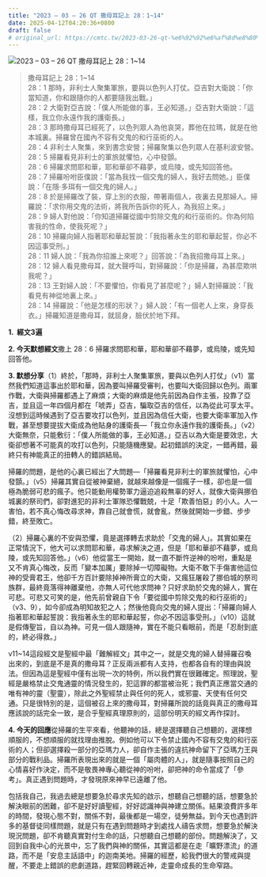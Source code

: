 ```yaml
---
title: "2023 – 03 – 26 QT 撒母耳記上 28：1~14"
date: 2025-04-12T04:20:36+0800
draft: false
# original_url: https://cmtc.tw/2023-03-26-qt-%e6%92%92%e6%af%8d%e8%80%b3%e8%a8%98%e4%b8%8a-28%ef%bc%9a114
---
```


![2023 – 03 – 26 QT 撒母耳記上 28：1~14](/images/qt.jpg  "2023 – 03 – 26 QT 撒母耳記上 28：1~14")

> 撒母耳記上 28：1~14  
> 28：1 那時，非利士人聚集軍旅，要與以色列人打仗。亞吉對大衛說：「你當知道，你和跟隨你的人都要隨我出戰。」  
> 28：2 大衛對亞吉說：「僕人所能做的事，王必知道。」亞吉對大衛說：「這樣，我立你永遠作我的護衛長。」  
> 28：3 那時撒母耳已經死了，以色列眾人為他哀哭，葬他在拉瑪，就是在他本城裏。掃羅曾在國內不容有交鬼的和行巫術的人。  
> 28：4 非利士人聚集，來到書念安營；掃羅聚集以色列眾人在基利波安營。  
> 28：5 掃羅看見非利士的軍旅就懼怕，心中發顫。  
> 28：6 掃羅求問耶和華，耶和華卻不藉夢，或烏陵，或先知回答他。  
> 28：7 掃羅吩咐臣僕說：「當為我找一個交鬼的婦人，我好去問她。」臣僕說：「在隱‧多珥有一個交鬼的婦人。」  
> 28：8 於是掃羅改了裝，穿上別的衣服，帶著兩個人，夜裏去見那婦人。掃羅說：「求你用交鬼的法術，將我所告訴你的死人，為我招上來。」  
> 28：9 婦人對他說：「你知道掃羅從國中剪除交鬼的和行巫術的。你為何陷害我的性命，使我死呢？」  
> 28：10 掃羅向婦人指著耶和華起誓說：「我指著永生的耶和華起誓，你必不因這事受刑。」  
> 28：11 婦人說：「我為你招誰上來呢？」回答說：「為我招撒母耳上來。」  
> 28：12 婦人看見撒母耳，就大聲呼叫，對掃羅說：「你是掃羅，為甚麼欺哄我呢？」  
> 28：13 王對婦人說：「不要懼怕，你看見了甚麼呢？」婦人對掃羅說：「我看見有神從地裏上來。」  
> 28：14 掃羅說：「他是怎樣的形狀？」婦人說：「有一個老人上來，身穿長衣。」掃羅知道是撒母耳，就屈身，臉伏於地下拜。

**1.  經文3遍**

**2. 今天默想經文**撒上 28：6 掃羅求問耶和華，耶和華卻不藉夢，或烏陵，或先知回答他。

**3. 默想分享**（1）終於，「那時，非利士人聚集軍旅，要與以色列人打仗」（v1）當然我們知道這事出於耶和華，因為要叫掃羅受審判，也要叫大衛回歸以色列。兩軍作戰，大衛與掃羅都遇上了麻煩；大衛的麻煩是他先前因為自作主張，投靠了亞吉，並且這一年四個月都在「唬弄」亞吉，騙取亞吉的信任，以為從此可享太平。沒想到這時候遇到了亞吉要攻打以色列，並且因為信任大衛，也要大衛率軍加入作戰，甚至想要提拔大衛成為他貼身的護衛長—「我立你永遠作我的護衛長。」（v2）大衛無奈，只能敷衍：「僕人所能做的事，王必知道。」亞吉以為大衛是要效忠，大衛卻想著不可能真的攻打以色列，只能隨機應變。起初錯誤的決定，一錯再錯，最終只有神能真正的扭轉人的錯誤結局。

掃羅的問題，是他的心裏已經出了大問題—「掃羅看見非利士的軍旅就懼怕，心中發顫。」（v5）掃羅其實自從被神棄絕，就越來越像是一個瘋子一樣，卻也是一個極為脆弱可悲的瘋子。他只能動用權勢軍力逼迫追殺無辜的好人，就像大衛與挪伯城裏的祭司們，卻對進犯的非利士軍隊恐懼戰兢，十足「欺善怕惡」的小人。人一害怕，若不真心悔改尋求神，靠自己就會慌，就會亂，然後就開始一步錯、步步錯，終至敗亡。

（2）掃羅心裏的不安與恐懼，竟是選擇轉去求助於「交鬼的婦人」。其實如果在正常情況下，他大可以求問耶和華，尋求解決之道，但是「耶和華卻不藉夢，或烏陵，或先知回答他。」（v6）他從當王一開始，就一直不斷忤逆神的吩咐，重點是又不肯真心悔改，反而「變本加厲」要除掉一切障礙物。大衛不敢下手傷害他這位神的受膏君王，他卻千方百計要除掉神所膏立的大衛，又瘋狂屠殺了挪伯城的祭司族群，最終竟落得神離棄他，亦無人可代他求問神？只好求助於交鬼的婦人，實在可悲。可悲又可笑的是，他先前曾親自下令「要從國中剪除交鬼的和行巫術的」（v3、9），如今卻成為明知故犯之人；然後他竟向交鬼的婦人提出：「掃羅向婦人指著耶和華起誓說：我指著永生的耶和華起誓，你必不因這事受刑。」（v10）這就是假傳聖旨，自以為神。可見一個人跟隨神，實在不能只看眼前，而是「忍耐到底的，終必得救。」

v11~14這段經文是聖經中最「難解經文」其中之一，就是交鬼的婦人替掃羅召喚出來的，到底是不是真的撒母耳？正反兩派都有人支持，也都各自有的理由與說法。但因為這是聖經中僅有出現一次的特例，所以我們實在很難確定。照理說，聖經是嚴格禁止交鬼通靈的情況發生的，犯這罪的都當被治死；我們真正應當交通的唯有神的靈（聖靈），除此之外聖經禁止與任何的死人，或邪靈、天使有任何交通。只是很特別的是，這個被召上來的撒母耳，對掃羅所說的話竟與真正的撒母耳應該說的話完全一致，是合乎聖經真理原則的，這部份明天的經文再作探討。

**4. 今天的回應**從掃羅的生平來看，他聽神的話，總是選擇聽自己想聽的，選擇想順服的，不想順服的就找理由推脫。例如他可以下令禁止國內不容有交鬼的和行巫術的人；但卻選擇殺一部分的亞瑪力人，卻自作主張的違抗神命留下了亞瑪力王與部分的戰利品。掃羅所表現出來的就是一個「屬肉體的人」，就是隨事按照自己的心情喜好作決定，而不是敬畏神專心聽從神的吩咐，卻把神的命令當成了「參考」。真正遇到問題時，才發現原來神早已遠離了他。

包括我自己，我過去總是想要急於尋求先知的啟示，想聽自己想聽的話，想要急於解決眼前的困難，卻不是好好讀聖經，好好認識神與神建立關係。結果浪費許多年的時間，發現心態不對，關係不對，最後都是一場空，徒勞無益。到今天也遇到許多的基督徒同樣問題，就是只有在遇到問題時才到處找人禱告求問，想要急於解決現況問題，卻不肯聽真實對付生命的話，只想聽自己想聽的部份。問題解決了，又回到自我中心的光景中，忘了我們與神的關係，其實這都是在走「曠野漂流」的道路，而不是「安息主話語中」的迦南美地。掃羅的經歷，給我們很大的警戒與提醒，不要走上錯誤的悲劇道路，趕緊回轉親近神，走靈命成長的生命窄路。